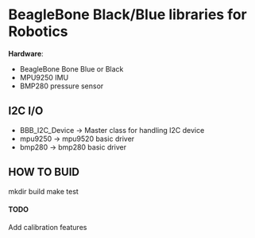 # BeagleBone Black/Blue libraries for Robotics 

**Hardware**: 
 * BeagleBone Bone Blue or Black
 * MPU9250 IMU 
 * BMP280 pressure sensor

## I2C I/O
 * BBB_I2C_Device -> Master class for handling I2C device
 * mpu9250 -> mpu9520 basic driver
 * bmp280 -> bmp280 basic driver

## HOW TO BUID
mkdir build
make test

#### TODO

Add calibration features

